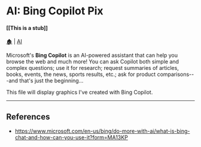 # AI: Bing Copilot Pix

####  [[This is a stub]]

[🏚️](../README.md) | [AI](/ai/index.md)

Microsoft's **Bing Copilot** is an AI-powered assistant that can help you browse the web and much more! You can ask Copilot both simple and complex questions; use it for research; request summaries of articles, books, events, the news, sports results, etc.; ask for product comparisons---and that's just the beginning...

This file will display graphics I've created with Bing Copilot.

---


## References

- https://www.microsoft.com/en-us/bing/do-more-with-ai/what-is-bing-chat-and-how-can-you-use-it?form=MA13KP